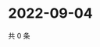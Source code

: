 # 2022-09-04

共 0 条

<!-- BEGIN WEIBO -->
<!-- 最后更新时间 Sun Sep 04 2022 11:26:20 GMT+0800 (China Standard Time) -->

<!-- END WEIBO -->
